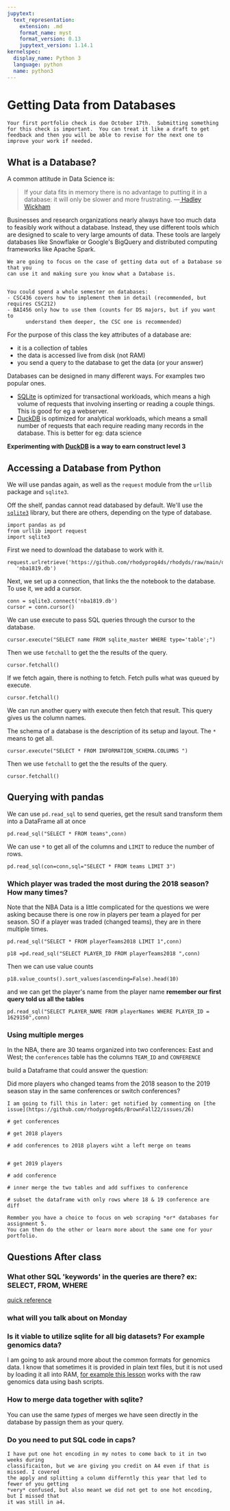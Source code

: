 ```yaml
---
jupytext:
  text_representation:
    extension: .md
    format_name: myst
    format_version: 0.13
    jupytext_version: 1.14.1
kernelspec:
  display_name: Python 3
  language: python
  name: python3
---
```


# Getting Data from Databases

```{important}
Your first portfolio check is due October 17th.  Submitting something for this check is important.  You can treat it like a draft to get feedback and then you will be able to revise for the next one to improve your work if needed.
```


## What is a Database?


A common attitude in Data Science is:

> If your data fits in memory there is no advantage to putting it in a database: it will only be slower and more frustrating.     —[ Hadley Wickham](https://dbplyr.tidyverse.org/articles/dbplyr.html)


Businesses and research organizations nearly always have too much data to feasibly work without a database.
Instead, they use different tools which are designed to scale to very large amounts of data. These tools are largely databases like Snowflake or Google's BigQuery and distributed computing frameworks like Apache Spark.


```{warning}
We are going to focus on the case of getting data out of a Database so that you
can use it and making sure you know what a Database is.  


You could spend a whole semester on databases:
- CSC436 covers how to implement them in detail (recommended, but requires CSC212)
- BAI456 only how to use them (counts for DS majors, but if you want to
      understand them deeper, the CSC one is recommended)

```

For the purpose of this class the key attributes of a database are:
- it is a collection of tables
- the data is accessed live from disk (not RAM)
- you send a query to the database to get the data (or your answer)


Databases can be designed in many different ways.  For examples two popular ones.

- [SQLite](https://www.sqlite.org/index.html) is optimized for transactional workloads, which means a high volume of requests that involving inserting or reading a couple things. This is good for eg a webserver.
- [DuckDB](https://duckdb.org/) is optimized for analytical workloads, which means a small number of requests that each require reading many records in the database. This is better for eg: data science

**Experimenting with [DuckDB](https://duckdb.org/docs/guides/python/install) is a way to earn construct level 3**


## Accessing a Database from Python

We will use pandas again, as well as the `request` module from the `urllib`
package and `sqlite3`.

Off the shelf, pandas cannot read databased by default. We'll use the
[`sqlite3`](https://docs.python.org/3/library/sqlite3.html) library, but there
are others, depending on the type of database.

```{code-cell} ipython3
import pandas as pd
from urllib import request
import sqlite3
```


First we need to download the database to work with it.
```{code-cell} ipython3
request.urlretrieve('https://github.com/rhodyprog4ds/rhodyds/raw/main/data/nba1819.db',
   'nba1819.db')
```

Next, we set up a connection, that links the the notebook to the database.
 To use it, we add a cursor.

```{code-cell} ipython3
conn = sqlite3.connect('nba1819.db')
cursor = conn.cursor()
```

We can use execute to pass SQL queries through the cursor to the database.
```{code-cell} ipython3
cursor.execute("SELECT name FROM sqlite_master WHERE type='table';")
```

Then we use `fetchall` to get the the results of the query.
```{code-cell} ipython3
cursor.fetchall()
```

If we fetch again, there is nothing to fetch.  Fetch pulls what was queued by
execute.

```{code-cell} ipython3
cursor.fetchall()
```

We can run another query with execute then fetch that result.  This query gives
us the column names.  

The schema of a database is the description of its setup and layout. The `*` means to get all.

```{code-cell} ipython3
cursor.execute("SELECT * FROM INFORMATION_SCHEMA.COLUMNS ")
```

Then we use `fetchall` to get the the results of the query.
```{code-cell} ipython3
cursor.fetchall()
```

## Querying with pandas

We can use `pd.read_sql` to send queries, get the result sand transform them
into a DataFrame all at once


```{code-cell} ipython3
pd.read_sql("SELECT * FROM teams",conn)
```
We can use `*` to get all of the columns and `LIMIT` to reduce the number of rows.

```{code-cell} ipython3
pd.read_sql(con=conn,sql="SELECT * FROM teams LIMIT 3")
```

### Which player was traded the most during the 2018 season? How many times?  


Note that the NBA Data is a little complicated for the questions we were asking
because there is one row in players per team a played for per season.  SO if a
player was traded (changed teams), they are in there multiple times.

```{code-cell} ipython3
pd.read_sql("SELECT * FROM playerTeams2018 LIMIT 1",conn)
```

```{code-cell} ipython3
p18 =pd.read_sql("SELECT PLAYER_ID FROM playerTeams2018 ",conn)
```

Then we can use value counts

```{code-cell} ipython3
p18.value_counts().sort_values(ascending=False).head(10)
```

and we can get the player's name from the player name **remember our first query told us all the tables**

```{code-cell} ipython3
pd.read_sql("SELECT PLAYER_NAME FROM playerNames WHERE PLAYER_ID = 1629150",conn)
```

### Using multiple merges

In the NBA, there are 30 teams organized into two conferences: East and West;
the `conferences` table has the columns `TEAM_ID` and `CONFERENCE`

build a Dataframe that could answer the question:

Did more players who changed teams from the 2018 season to the 2019 season stay
in the same conferences or switch conferences?


```{warning}
I am going to fill this in later: get notified by commenting on [the issue](https://github.com/rhodyprog4ds/BrownFall22/issues/26)
```

```{code-cell} ipython3
# get conferences

# get 2018 players

# add conferences to 2018 players wiht a left merge on teams


# get 2019 players

# add conference

# inner merge the two tables and add suffixes to conference

# subset the dataframe with only rows where 18 & 19 conference are diff
```


```{important}
Remmber you have a choice to focus on web scraping *or* databases for assignment 5.  
You can then do the other or learn more about the same one for your portfolio.
```


## Questions After class

### What other SQL 'keywords' in the queries are there? ex: SELECT, FROM, WHERE

[quick reference](https://www.w3schools.com/sql/sql_quickref.asp)

### what will you talk about on Monday


### Is it viable to utilize sqlite for all big datasets? For example genomics data?

I am going to ask around more about the common formats for genomics data.  I
know that sometimes it is provided in plain text files, but it is not used by
loading it all into RAM, [for example this lesson](https://datacarpentry.org/wrangling-genomics/02-quality-control/index.html)
works with the raw genomics data using bash scripts.

### How to merge data together with sqlite?

You can use the same *types* of merges we have seen directly in the database by
passign them as your query.

### Do you need to put SQL code in caps?


```{important}
I have put one hot encoding in my notes to come back to it in two weeks during
classificaiton, but we are giving you credit on A4 even if that is missed. I covered
the apply and splitting a column differntly this year that led to fewer of you getting
*very* confused, but also meant we did not get to one hot encoding, but I missed that
it was still in a4.
```
